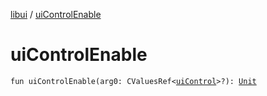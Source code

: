 [libui](index.md) / [uiControlEnable](./ui-control-enable.md)

# uiControlEnable

`fun uiControlEnable(arg0: CValuesRef<`[`uiControl`](ui-control/index.md)`>?): `[`Unit`](https://kotlinlang.org/api/latest/jvm/stdlib/kotlin/-unit/index.html)